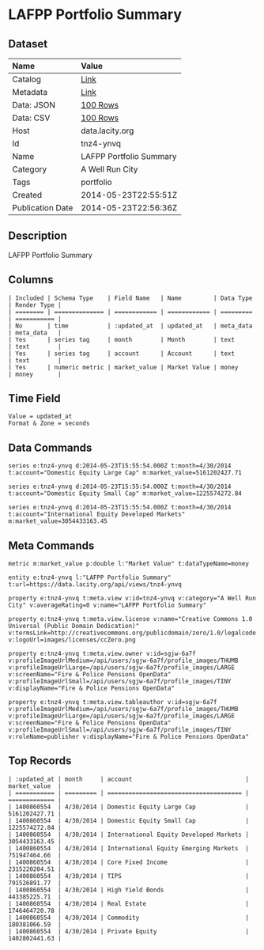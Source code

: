 # LAFPP Portfolio Summary

## Dataset

| Name | Value |
| :--- | :---- |
| Catalog | [Link](https://catalog.data.gov/dataset/lafpp-portfolio-summary-194ca) |
| Metadata | [Link](https://data.lacity.org/api/views/tnz4-ynvq) |
| Data: JSON | [100 Rows](https://data.lacity.org/api/views/tnz4-ynvq/rows.json?max_rows=100) |
| Data: CSV | [100 Rows](https://data.lacity.org/api/views/tnz4-ynvq/rows.csv?max_rows=100) |
| Host | data.lacity.org |
| Id | tnz4-ynvq |
| Name | LAFPP Portfolio Summary |
| Category | A Well Run City |
| Tags | portfolio |
| Created | 2014-05-23T22:55:51Z |
| Publication Date | 2014-05-23T22:56:36Z |

## Description

LAFPP Portfolio Summary

## Columns

```ls
| Included | Schema Type    | Field Name   | Name         | Data Type | Render Type |
| ======== | ============== | ============ | ============ | ========= | =========== |
| No       | time           | :updated_at  | updated_at   | meta_data | meta_data   |
| Yes      | series tag     | month        | Month        | text      | text        |
| Yes      | series tag     | account      | Account      | text      | text        |
| Yes      | numeric metric | market_value | Market Value | money     | money       |
```

## Time Field

```ls
Value = updated_at
Format & Zone = seconds
```

## Data Commands

```ls
series e:tnz4-ynvq d:2014-05-23T15:55:54.000Z t:month=4/30/2014 t:account="Domestic Equity Large Cap" m:market_value=5161202427.71

series e:tnz4-ynvq d:2014-05-23T15:55:54.000Z t:month=4/30/2014 t:account="Domestic Equity Small Cap" m:market_value=1225574272.84

series e:tnz4-ynvq d:2014-05-23T15:55:54.000Z t:month=4/30/2014 t:account="International Equity Developed Markets" m:market_value=3054433163.45
```

## Meta Commands

```ls
metric m:market_value p:double l:"Market Value" t:dataTypeName=money

entity e:tnz4-ynvq l:"LAFPP Portfolio Summary" t:url=https://data.lacity.org/api/views/tnz4-ynvq

property e:tnz4-ynvq t:meta.view v:id=tnz4-ynvq v:category="A Well Run City" v:averageRating=0 v:name="LAFPP Portfolio Summary"

property e:tnz4-ynvq t:meta.view.license v:name="Creative Commons 1.0 Universal (Public Domain Dedication)" v:termsLink=http://creativecommons.org/publicdomain/zero/1.0/legalcode v:logoUrl=images/licenses/ccZero.png

property e:tnz4-ynvq t:meta.view.owner v:id=sgjw-6a7f v:profileImageUrlMedium=/api/users/sgjw-6a7f/profile_images/THUMB v:profileImageUrlLarge=/api/users/sgjw-6a7f/profile_images/LARGE v:screenName="Fire & Police Pensions OpenData" v:profileImageUrlSmall=/api/users/sgjw-6a7f/profile_images/TINY v:displayName="Fire & Police Pensions OpenData"

property e:tnz4-ynvq t:meta.view.tableauthor v:id=sgjw-6a7f v:profileImageUrlMedium=/api/users/sgjw-6a7f/profile_images/THUMB v:profileImageUrlLarge=/api/users/sgjw-6a7f/profile_images/LARGE v:screenName="Fire & Police Pensions OpenData" v:profileImageUrlSmall=/api/users/sgjw-6a7f/profile_images/TINY v:roleName=publisher v:displayName="Fire & Police Pensions OpenData"
```

## Top Records

```ls
| :updated_at | month     | account                                | market_value  | 
| =========== | ========= | ====================================== | ============= | 
| 1400860554  | 4/30/2014 | Domestic Equity Large Cap              | 5161202427.71 | 
| 1400860554  | 4/30/2014 | Domestic Equity Small Cap              | 1225574272.84 | 
| 1400860554  | 4/30/2014 | International Equity Developed Markets | 3054433163.45 | 
| 1400860554  | 4/30/2014 | International Equity Emerging Markets  | 751947464.66  | 
| 1400860554  | 4/30/2014 | Core Fixed Income                      | 2315220204.51 | 
| 1400860554  | 4/30/2014 | TIPS                                   | 791526891.77  | 
| 1400860554  | 4/30/2014 | High Yield Bonds                       | 443385225.71  | 
| 1400860554  | 4/30/2014 | Real Estate                            | 1746464720.78 | 
| 1400860554  | 4/30/2014 | Commodity                              | 180381066.59  | 
| 1400860554  | 4/30/2014 | Private Equity                         | 1402802441.63 | 
```